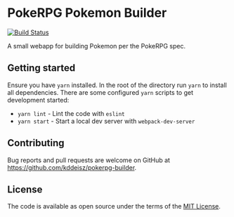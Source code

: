 # PokeRPG Pokemon Builder

[![Build Status](https://github.com/kddeisz/pokerpg-builder/workflows/Main/badge.svg)](https://github.com/kddeisz/pokerpg-builder/actions)

A small webapp for building Pokemon per the PokeRPG spec.

## Getting started

Ensure you have `yarn` installed. In the root of the directory run `yarn` to install all dependencies. There are some configured `yarn` scripts to get development started:

* `yarn lint` - Lint the code with `eslint`
* `yarn start` - Start a local dev server with `webpack-dev-server`

## Contributing

Bug reports and pull requests are welcome on GitHub at https://github.com/kddeisz/pokerpg-builder.

## License

The code is available as open source under the terms of the [MIT License](https://opensource.org/licenses/MIT).
